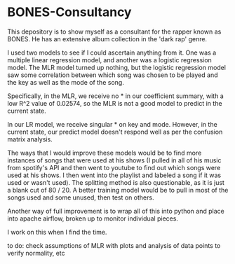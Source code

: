 # BONES-Consultancy
This depository is to show myself as a consultant for the rapper known as BONES. He has an extensive album collection in the 'dark rap' genre.

I used two models to see if I could ascertain anything from it. One was a multiple linear regression model, and another was a logistic regression model. The MLR model turned up nothing, but the logistic regression model saw some correlation between which song was chosen to be played and the key as well as the mode of the song. 

Specifically, in the MLR, we receive no * in our coefficient summary, with a low R^2 value of 0.02574, so the MLR is not a good model to predict in the current state.

In our LR model, we receive singular * on key and mode. However, in the current state, our predict model doesn't respond well as per the confusion matrix analysis.

The ways that I would improve these models would be to find more instances of songs that were used at his shows (I pulled in all of his music from spotify's API and then went to youtube to find out which songs were used at his shows. I then went into the playlist and labeled a song if it was used or wasn't used). The splitting method is also questionable, as it is just a blank cut of 80 / 20. A better training model would be to pull in most of the songs used and some unused, then test on others. 

Another way of full improvement is to wrap all of this into python and place into apache airflow, broken up to monitor individual pieces.

I work on this when I find the time. 

to do: check assumptions of MLR with plots and analysis of data points to verify normality, etc


